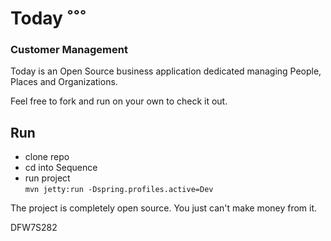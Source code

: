 ﻿# Today ˚˚˚

### Customer Management

Today is an Open Source business application 
dedicated managing People, Places and Organizations.

Feel free to fork and run on your own to check it
out.

## Run
* clone repo
* cd into Sequence
* run project    
    `mvn jetty:run -Dspring.profiles.active=Dev`
    
The project is completely open source. 
You just can't make money from it.

DFW7S282